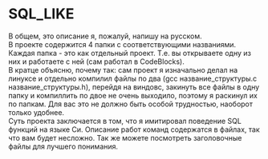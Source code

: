 # SQL_LIKE
В общем, это описание я, пожалуй, напишу на русском. <br />
В проекте содержится 4 папки с соответствующими названиями. <br />
Каждая папка - это как отдельный проект. Т.е. вы открываете одну из них и работаете с ней (сам работал в CodeBlocks). <br />
В кратце объясню, почему так: сам проект я изначально делал на линуксе и отдельно компилил файлы по два (gcc название_структуры.c название_структуры.h), перейдя на виндовс, закинуть все файлы в одну папку и компиллить по двое не очень выходило, поэтому я раскинул их по папкам. Для вас это не должно быть особой трудностью, наоборот только удобнее.<br />
Суть проекта заключается в том, что я имитировал поведение SQL функций на языке Си. Описание работ команд содержатся в файлах, так что вам будет несложно. Так же можете посмотреть заголовочные файлы для лучшего понимания.
